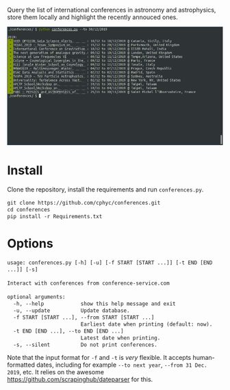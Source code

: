 Query the list of international conferences in astronomy and astrophysics, store them locally and highlight the recently annouced ones.

![List of conferences](/screenshot.png?raw=true "Screenshot")

# Install
Clone the repository, install the requirements and run `conferences.py`. 
```
git clone https://github.com/cphyc/conferences.git
cd conferences
pip install -r Requirements.txt
```

# Options

```
usage: conferences.py [-h] [-u] [-f START [START ...]] [-t END [END ...]] [-s]

Interact with conferences from conference-service.com

optional arguments:
  -h, --help            show this help message and exit
  -u, --update          Update database.
  -f START [START ...], --from START [START ...]
                        Earliest date when printing (default: now).
  -t END [END ...], --to END [END ...]
                        Latest date when printing.
  -s, --silent          Do not print conferences.
```
Note that the input format for `-f` and `-t` is *very* flexible. It accepts human-formatted dates, including for example `--to next year`, `--from 31 Dec. 2019`, etc. It relies on the awesome https://github.com/scrapinghub/dateparser for this.

